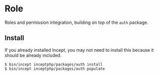 # Role

Roles and permission integration, building on top of the `auth` package.

## Install

If you already installed Incept, you may not need to install this because it
should be already included.

```
$ bin/incept inceptphp/packages/auth install
$ bin/incept inceptphp/packages/auth populate
```
